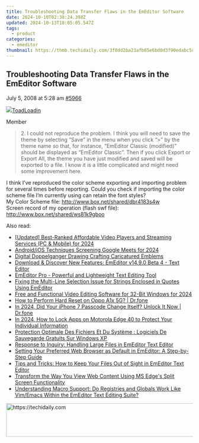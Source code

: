 ```yaml
---
title: Troubleshooting Data Transfer Flaws in the EmEditor Software
date: 2024-10-10T02:38:24.398Z
updated: 2024-10-13T18:05:05.547Z
tags:
  - product
categories:
  - emeditor
thumbnail: https://thmb.techidaily.com/3f0dd2ba23afb65e6bd0d3f90edabc5ca5d9604be85f232f57f9da3d1c3125e2.jpg
---
```


## Troubleshooting Data Transfer Flaws in the EmEditor Software

July 5, 2008 at 5:28 am [#5966](https://tools.techidaily.com/emeditor/products/) 

[![](https://secure.gravatar.com/avatar/9dac5ab27354edc3ff070db8ce1a1a66?s=80&d=identicon&r=g)ToadLoadin](https://www.emeditor.com/forums/users/ToadLoadin/ "View ToadLoadin's profile")

Member

> 2\. I could not reproduce the problem. I think you will need to save the theme by selecting “Save” in the menu when you click “>” by the theme name so that, for instance, “EmEditor Classic (modified)” should be displayed as “EmEditor Classic”. Then if you click Export or Export All, the theme you have just modified and saved will be exported to a file. I know it is a little complicated and might need some improvement here.

 I think I’ve reproduced the color scheme exporting and importing problem for several times before reporting. Could you check if importing the color scheme file I’m currently using can retain the font styles?  
 My Color Scheme file: <http://www.box.net/shared/dbr4183s4w>  
 Screen record of my operation (flash swf file): <http://www.box.net/shared/ws81k9gboo>

<ins class="adsbygoogle"
     style="display:block"
     data-ad-format="autorelaxed"
     data-ad-client="ca-pub-7571918770474297"
     data-ad-slot="1223367746"></ins>

<ins class="adsbygoogle"
     style="display:block"
     data-ad-client="ca-pub-7571918770474297"
     data-ad-slot="8358498916"
     data-ad-format="auto"
     data-full-width-responsive="true"></ins>

<span class="atpl-alsoreadstyle">Also read:</span>
<div><ul>
<li><a href="https://article-posts.techidaily.com/updated-best-ranked-affordable-video-players-and-streaming-services-pc-and-mobile-for-2024/"><u>[Updated] Best-Ranked Affordable Video Players and Streaming Services (PC & Mobile) for 2024</u></a></li>
<li><a href="https://screen-recording.techidaily.com/androidios-techniques-screening-google-meets-for-2024/"><u>Android/iOS Techniques Screening Google Meets for 2024</u></a></li>
<li><a href="https://facebook-videos.techidaily.com/digital-doppelganger-drawing-crafting-caricatured-emblems/"><u>Digital Doppelganger Drawing Crafting Caricatured Emblems</u></a></li>
<li><a href="https://win-workspace.techidaily.com/download-and-discover-new-features-emeditor-v1490-beta-4-text-editor/"><u>Download & Discover New Features: EmEditor v14.9.0 Beta 4 - Text Editor</u></a></li>
<li><a href="https://win-workspace.techidaily.com/emeditor-pro-powerful-and-lightweight-text-editing-tool/"><u>EmEditor Pro - Powerful and Lightweight Text Editing Tool</u></a></li>
<li><a href="https://win-workspace.techidaily.com/fixing-the-multi-line-selection-issue-for-strings-enclosed-in-quotes-using-emeditor/"><u>Fixing the Multi-Line Selection Issue for Strings Enclosed in Quotes Using EmEditor</u></a></li>
<li><a href="https://smart-video-creator.techidaily.com/free-and-functional-video-editing-software-for-32-bit-windows-for-2024/"><u>Free and Functional Video Editing Software for 32-Bit Windows for 2024</u></a></li>
<li><a href="https://techidaily.com/how-to-perform-hard-reset-on-oppo-a1x-5g-drfone-by-drfone-reset-android-reset-android/"><u>How to Perform Hard Reset on Oppo A1x 5G? | Dr.fone</u></a></li>
<li><a href="https://iphone-unlock.techidaily.com/in-2024-did-your-iphone-7-passcode-change-itself-unlock-it-now-drfone-by-drfone-ios/"><u>In 2024, Did Your iPhone 7 Passcode Change Itself? Unlock It Now | Dr.fone</u></a></li>
<li><a href="https://android-unlock.techidaily.com/in-2024-how-to-lock-apps-on-motorola-edge-40-to-protect-your-individual-information-by-drfone-android/"><u>In 2024, How to Lock Apps on Motorola Edge 40 to Protect Your Individual Information</u></a></li>
<li><a href="https://discover-dash.techidaily.com/protection-optimale-des-fichiers-et-du-systeme-logiciels-de-sauvegarde-gratuits-sur-windows-xp/"><u>Protection Optimale Des Fichiers Et Du Système : Logiciels De Sauvegarde Gratuits Sur Windows XP</u></a></li>
<li><a href="https://win-workspace.techidaily.com/response-to-inquiry-handling-large-files-in-emeditor-text-editor/"><u>Response to Inquiry: Handling Large Files in EmEditor Text Editor</u></a></li>
<li><a href="https://win-workspace.techidaily.com/setting-your-preferred-web-browser-as-default-in-emeditor-a-step-by-step-guide/"><u>Setting Your Preferred Web Browser as Default in EmEditor: A Step-by-Step Guide</u></a></li>
<li><a href="https://win-workspace.techidaily.com/tips-and-tricks-how-to-keep-your-files-out-of-sight-in-emeditor-text-editor/"><u>Tips and Tricks: How to Keep Your Files Out of Sight in EmEditor Text Editor</u></a></li>
<li><a href="https://article-knowledge.techidaily.com/transform-the-way-you-view-web-content-using-ms-edges-split-screen-functionality/"><u>Transform the Way You View Web Content Using MS Edge's Split Screen Functionality</u></a></li>
<li><a href="https://win-workspace.techidaily.com/understanding-macro-support-do-registries-and-globals-work-like-vimemacs-within-the-emeditor-text-editing-suite/"><u>Understanding Macro Support: Do Registries and Globals Work Like Vim/Emacs Within the EmEditor Text Editing Suite?</u></a></li>
</ul></div>

<!-- affiliate ads begin -->
<a href="https://unicoeye.pxf.io/c/5597632/2134237/18498" target="_top" id="2134237">
  <img src="//a.impactradius-go.com/display-ad/18498-2134237" border="0" alt="https://techidaily.com" width="728" height="90"/>
</a>
<img height="0" width="0" src="https://unicoeye.pxf.io/i/5597632/2134237/18498" style="position:absolute;visibility:hidden;" border="0" />
<!-- affiliate ads end -->

